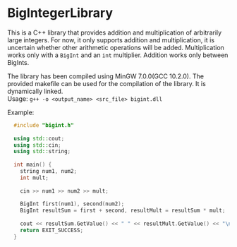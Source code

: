 # BigIntegerLibrary
This is a C++ library that provides addition and multiplication of arbitrarily large integers.
For now, it only supports addition and multiplication, it is uncertain whether other arithmetic operations will be added.
Multiplication works only with a ```BigInt``` and an ```int``` multiplier.
Addition works only between BigInts.<br>

The library has been compiled using MinGW 7.0.0(GCC 10.2.0). The provided makefile can be used for the compilation of the library. It is dynamically linked.<br>
Usage: ```g++ -o <output_name> <src_file> bigint.dll```

Example:<br>
```c++
  #include "bigint.h"
  
  using std::cout;
  using std::cin;
  using std::string;
  
  int main() {
    string num1, num2;
    int mult;
    
    cin >> num1 >> num2 >> mult;
    
    BigInt first(num1), second(num2);
    BigInt resultSum = first + second, resultMult = resultSum * mult;
    
    cout << resultSum.GetValue() << " " << resultMult.GetValue() << "\n";
    return EXIT_SUCCESS;
  }
```
